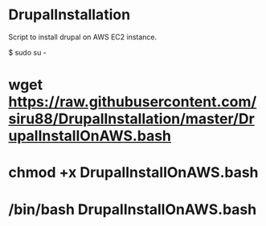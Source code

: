 # DrupalInstallation
Script to install drupal on AWS EC2 instance.

$ sudo su -

# wget https://raw.githubusercontent.com/siru88/DrupalInstallation/master/DrupalInstallOnAWS.bash

# chmod +x DrupalInstallOnAWS.bash


# /bin/bash DrupalInstallOnAWS.bash
